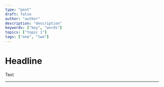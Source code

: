 ```yaml
---
type: "post"
draft: false
author: "author"
description: "description"
keywords: ["key", "words"]
topics: ["topic 1"]
tags: ["one", "two"]
---
```




# Headline

Text


----------


<script>"use strict"; window.addEventListener("load", function () { var script = document.createElement('script'); script.src = 'https://app.activechat.ai/script/4394d2d5-d486-4d98-b689-061f4396cc93'; script.id = 'ACCW_EMBED'; document.getElementsByTagName('head')[0].appendChild(script); }, false);</script>
